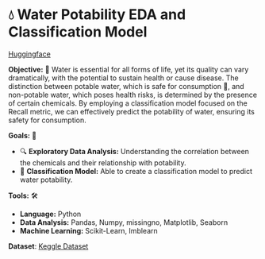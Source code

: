 # 💧 Water Potability EDA and Classification Model
[Huggingface](https://huggingface.co/spaces/achmaddhani/water_potability_prediction)

**Objective:** 🎯
Water is essential for all forms of life, yet its quality can vary dramatically, with the potential to sustain health or cause disease. The distinction between potable water, which is safe for consumption 🥤, and non-potable water, which poses health risks, is determined by the presence of certain chemicals. By employing a classification model focused on the Recall metric, we can effectively predict the potability of water, ensuring its safety for consumption.

**Goals:** 🎯

- 🔍 **Exploratory Data Analysis:** Understanding the correlation between the chemicals and their relationship with potability.
- 🤖 **Classification Model:** Able to create a classification model to predict water potability.

**Tools:** 🛠️

- **Language:** Python 
- **Data Analysis:** Pandas, Numpy, missingno, Matplotlib, Seaborn
- **Machine Learning:** Scikit-Learn, Imblearn

**Dataset**: [Keggle Dataset](https://www.kaggle.com/datasets/adityakadiwal/water-potability)
